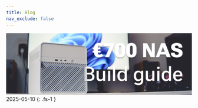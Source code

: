 ```yaml
---
title: Blog
nav_exclude: false
---
```


[![](700-nas-build/header_1200px.jpg)](700-nas-build)
2025-05-10
{: .fs-1 }

